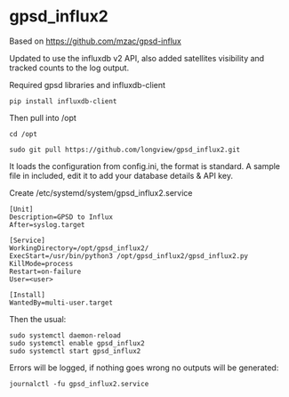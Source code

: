 # gpsd_influx2
Based on https://github.com/mzac/gpsd-influx

Updated to use the influxdb v2 API, also added satellites visibility and tracked counts to the log output.


Required gpsd libraries and influxdb-client
```
pip install influxdb-client
```
Then pull into /opt
```
cd /opt

sudo git pull https://github.com/longview/gpsd_influx2.git
```
It loads the configuration from config.ini, the format is standard. A sample file in included, edit it to add your database details & API key.

Create /etc/systemd/system/gpsd_influx2.service
```
[Unit]
Description=GPSD to Influx
After=syslog.target

[Service]
WorkingDirectory=/opt/gpsd_influx2/
ExecStart=/usr/bin/python3 /opt/gpsd_influx2/gpsd_influx2.py
KillMode=process
Restart=on-failure
User=<user>

[Install]
WantedBy=multi-user.target
```

Then the usual:
```
sudo systemctl daemon-reload
sudo systemctl enable gpsd_influx2
sudo systemctl start gpsd_influx2
```

Errors will be logged, if nothing goes wrong no outputs will be generated:
```
journalctl -fu gpsd_influx2.service
```
